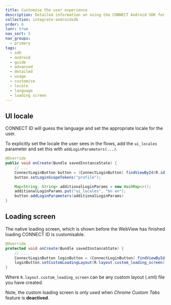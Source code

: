 ```yaml
---
title: Customise the user experience
description: Detailed information on using the CONNECT Android SDK for integration.
collection: integrate-androidsdk
order: 6
lunr: true
nav_sort: 5
nav_groups:
  - primary
tags:
  - sdk
  - android
  - guide
  - advanced
  - detailed
  - usage
  - customise
  - locale
  - language
  - loading screen
---
```


## UI locale

CONNECT ID will guess the language and set the appropriate locale for the user.

To explicitly set the locale the user sees in the flows, add the `ui_locales` parameter and set this with `addLoginParameters(...)`.

```java
@Override
public void onCreate(Bundle savedInstanceState) {
    // ...
    ConnectLoginButton button = (ConnectLoginButton) findViewById(R.id.login_button);
    button.setLoginScopeTokens("profile");

    Map<String, String> additionalLoginParams = new HashMap<>();
    additionalLoginParams.put("ui_locales", "bn en");
    button.addLoginParameters(additionalLoginParams)
}
```

## Loading screen

The native loading screen, which is shown before the WebView has finished loading CONNECT ID is customisable.


```java
@Override
protected void onCreate(Bundle savedInstanceState) {
    // ...
    ConnectLoginButton loginButton = (ConnectLoginButton) findViewById(R.id.login_button);
    loginButton.setCustomLoadingLayout(R.layout.custom_loading_screen);
}
```

Where `R.layout.custom_loading_screen` can be any custom layout (.xml) file you have created.

Note, the custom loading screen is only used when *Chrome Custom Tabs* feature is **deactived**.


